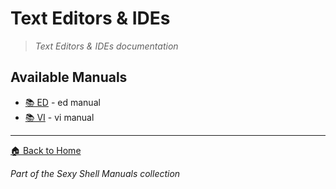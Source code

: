 # Text Editors & IDEs

> *Text Editors & IDEs documentation*

## Available Manuals

- [📚 ED](./ed.html) - ed manual
- [📚 VI](./vi.html) - vi manual


---

[🏠 Back to Home](../index.html)

*Part of the Sexy Shell Manuals collection*
